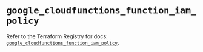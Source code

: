 # `google_cloudfunctions_function_iam_policy`

Refer to the Terraform Registry for docs: [`google_cloudfunctions_function_iam_policy`](https://registry.terraform.io/providers/hashicorp/google-beta/6.3.0/docs/resources/google_cloudfunctions_function_iam_policy).
